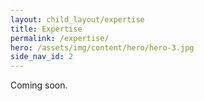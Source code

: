 ```yaml
---
layout: child_layout/expertise
title: Expertise
permalink: /expertise/
hero: /assets/img/content/hero/hero-3.jpg
side_nav_id: 2
---
```


Coming soon.
